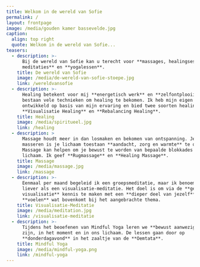 ```yaml
---
title: Welkom in de wereld van Sofie
permalink: /
layout: frontpage
image: /media/gouden kamer bassevelde.jpg
caption:
  align: top right
  quote: Welkom in de wereld van Sofie...
teasers:
  - description: >-
      Bij de wereld van Sofie kan u terecht voor **massages, healingsessies,
      meditaties** en **yogalessen**.
    title: De wereld van Sofie
    image: /media/de-wereld-van-sofie-stoepe.jpg
    link: /wereldvansofie
  - description: >-
      Healing betekent voor mij **energetisch werk** en **zelfontplooiing**. Er
      bestaan vele technieken om healing te bekomen. Ik heb mijn eigen stijl
      ontwikkeld op basis van mijn ervaring en bied twee soorten healing aan:
      **Visualisatie Healing** en **Rebalancing Healing**.
    title: Healing
    image: /media/spiritueel.jpg
    link: /healing
  - description: >
      Massage houdt meer in dan losmaken en bekomen van ontspanning. Je laten
      masseren is je lichaam toestaan **aandacht, zorg en warmte** te ontvangen.
      Massage kan helpen om je bewust te worden van bepaalde blokkades in je
      lichaam. Ik geef **Rugmassage** en **Healing Massage**. 
    title: Massage
    image: /media/massage.jpg
    link: /massage
  - description: >-
      Eenmaal per maand begeleid ik een groepsmeditatie, maar ik benoem het
      liever als een visualisatie-meditatie. Het doel is om via de **geleide
      visualisatie** kennis te maken met een **dieper deel van jezelf** en te
      **voelen** wat bovenkomt bij het aangebrachte thema.
    title: Visualisatie-Meditatie
    image: /media/meditation.jpg
    link: /visualisatie-meditatie
  - description: >-
      Tijdens het beoefenen van Mindful Yoga leren we **bewust aanwezig** te
      zijn, in het moment en in ons lichaam. De lessen gaan door op
      **donderdagavond** in het zaaltje van de **Oemtata**.
    title: Mindful Yoga
    image: /media/mindful-yoga.png
    link: /mindful-yoga
---
```


